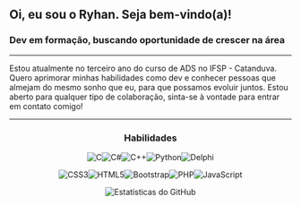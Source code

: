 ## Oi, eu sou o Ryhan. Seja bem-vindo(a)!
### Dev em formação, buscando oportunidade de crescer na área 
---

Estou atualmente no terceiro ano do curso de ADS no IFSP - Catanduva. Quero aprimorar minhas habilidades como dev e conhecer pessoas que almejam do mesmo sonho que eu, para que possamos evoluir juntos. Estou aberto para qualquer tipo de colaboração, sinta-se à vontade para entrar em contato comigo!  

---

<div align="center">


### Habilidades 
 ![C](https://github.com/ryhanclayver/ryhanclayver/assets/106684262/5901ed84-c96f-438d-9223-e0fb6bef34d2)![C#](https://github.com/ryhanclayver/ryhanclayver/assets/106684262/59c5a56e-dcdc-4504-a4e6-e0a14b75121f)![C++](https://github.com/ryhanclayver/ryhanclayver/assets/106684262/fa7f50b3-5c9a-4a93-b7f1-73f9e31cd3dd)![Python](https://github.com/ryhanclayver/ryhanclayver/assets/106684262/2da159a2-22ae-4140-96db-95e1bb3c28d7)![Delphi](https://github.com/ryhanclayver/ryhanclayver/assets/106684262/16b55b58-0004-4616-ac29-5e09d21219d0)
 
  ![CSS3](https://github.com/ryhanclayver/ryhanclayver/assets/106684262/eb777729-aa7d-48b8-8098-b84583199703)![HTML5](https://github.com/ryhanclayver/ryhanclayver/assets/106684262/2e065b4a-23ce-4206-86f4-bffc7c3f70f0)![Bootstrap](https://github.com/ryhanclayver/ryhanclayver/assets/106684262/20a7df02-9f0d-4729-9853-f3f524440263)![PHP](https://github.com/ryhanclayver/ryhanclayver/assets/106684262/7340c88e-6f0a-4112-99b4-27c9bfbbd5fe)![JavaScript](https://github.com/ryhanclayver/ryhanclayver/assets/106684262/cd0b9df8-0c66-4e3c-b4d2-4e09c1995167)
  
  ![Estatísticas do GitHub](https://github-readme-stats.vercel.app/api?username=ryhanclayver&show_icons=true&theme=dark) 
</div>
